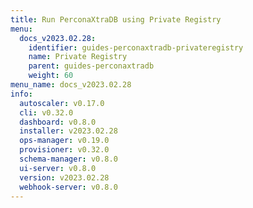 ```yaml
---
title: Run PerconaXtraDB using Private Registry
menu:
  docs_v2023.02.28:
    identifier: guides-perconaxtradb-privateregistry
    name: Private Registry
    parent: guides-perconaxtradb
    weight: 60
menu_name: docs_v2023.02.28
info:
  autoscaler: v0.17.0
  cli: v0.32.0
  dashboard: v0.8.0
  installer: v2023.02.28
  ops-manager: v0.19.0
  provisioner: v0.32.0
  schema-manager: v0.8.0
  ui-server: v0.8.0
  version: v2023.02.28
  webhook-server: v0.8.0
---
```


